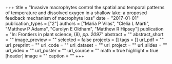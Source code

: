 +++
title = "Invasive macrophytes control the spatial and temporal patterns of temperature and dissolved oxygen in a shallow lake: a proposed feedback mechanism of macrophyte loss"
date = "2017-01-01"
publication_types = ["2"]
authors = ["Maria P Vilas", "Clelia L Marti", "Matthew P Adams", "Carolyn E Oldham", "Matthew R Hipsey"]
publication = "In: Frontiers in plant science, (8), _pp. 2097_"
abstract = ""
abstract_short = ""
image_preview = ""
selected = false
projects = []
tags = []
url_pdf = ""
url_preprint = ""
url_code = ""
url_dataset = ""
url_project = ""
url_slides = ""
url_video = ""
url_poster = ""
url_source = ""
math = true
highlight = true
[header]
image = ""
caption = ""
+++
